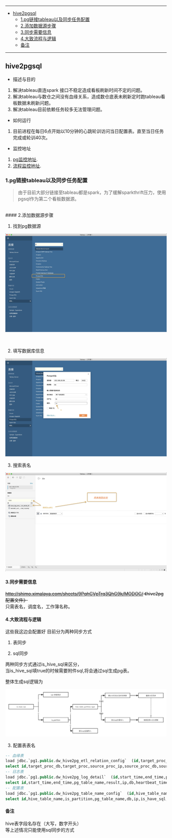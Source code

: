 
---
<!-- TOC -->
- [hive2pgsql](#hive2pgsql)
  - [1.pg链接tableau以及同步任务配置](#1pg链接tableau以及同步任务配置)
  - [2.添加数据源步骤](#2添加数据源步骤)
  - [3.同步需要信息](#3同步需要信息)
  - [4.大致流程与逻辑](#4大致流程与逻辑)
  - [备注](#备注)
<!-- /TOC -->

---

## hive2pgsql
- 描述与目的
1. 解决tableau直连spark 接口不稳定造成看板刷新时间不定的问题。
2. 解决tableau与数仓之间没有血缘关系，造成数仓底表未刷新定时跑tableau看板数据未刷新问题。
3. 解决tableau目前依赖任务较多无法管理问题。

- 如何运行
1. 目前进程在每日6点开始以10分钟的心跳轮训访问当日配置表。直至当日任务完成或轮训40次。

- 监控地址
1. [pg监控地址](http://192.168.20.96:3000/d/_CbwDmMGz/pg_sql_database?orgId=1 "wow").
2. [流程监控地址](http://192.168.20.96:3000/d/PYY86LiGz/hive2pgsql?orgId=1 'wow').



### 1.pg链接tableau以及同步任务配置

>由于目前大部分链接至tableau都是spark，为了缓解sparkthrift压力，使用pgsql作为第二个看板数据源。
<br/>
#### 2.添加数据源步骤
<br/>

1. 找到pg数据源

![1_PG.jpg](./1_PG.jpg)

<br/>

2. 填写数据库信息

![2_PG.jpg](./2_PG.jpg)
<br/>

3. 搜索表名

![3_PG.jpg](./3_PG.jpg)
<br/>

#### 3.同步需要信息
~~http://shimo.ximalaya.com/sheets/9PqhCVpTrq3QhG9k/MODOC/ 《hive2pg配置文件》~~
<br/>
只需表名，调度名，工作簿名称。

#### 4.大致流程与逻辑
这些我这边会配置好
目前分为两种同步方式
1. 表同步

2. sql同步

两种同步方式通过is_hive_sql来区分，<br/>
当is_hive_sql填true的时候需要附件sql,将会通过sql生成pg表。<br/>

整体生成sql逻辑为<br/>

![4_PG.jpg](./4_PG.png)

3. 配置表表名

```sql
-- 血缘表
load jdbc.`pg1.public.dw_hive2pg_etl_relation_config`  (id,target_proc_db,target_proc,source_proc_ip,source_proc_db,source_proc,insert_date,remark,is_valid)  limit 10  as t;
select id,target_proc_db,target_proc,source_proc_ip,source_proc_db,source_proc,insert_date,remark,is_valid from t;
-- 日志表
load jdbc.`pg1.public.dw_hive2pg_log_detail`  (id,start_time,end_time,pg_table_name,result,ip,db,heartbeat_time)  limit 10  as t;
select id,start_time,end_time,pg_table_name,result,ip,db,heartbeat_time from t;
-- 配置表
load jdbc.`pg1.public.dw_hive2pg_table_name_config`  (id,hive_table_name,is_partition,pg_table_name,db,ip,is_have_sql,is_valid,heartbeat_time,desc_owner,retry_times,hive_table_partition_type,partition_name,partition_format)  limit 10  as t;
select id,hive_table_name,is_partition,pg_table_name,db,ip,is_have_sql,is_valid,heartbeat_time,desc_owner,retry_times,hive_table_partition_type,partition_name,partition_format from t

```


#### 备注
hive表字段名存在（大写，数字开头）
<br/>
等上述情况只能使用sql同步的方式
